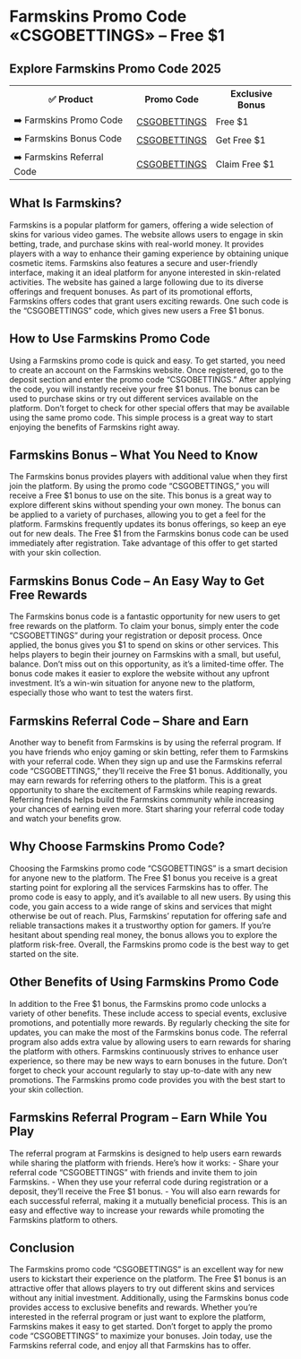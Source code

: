 <h1>Farmskins Promo Code «CSGOBETTINGS» – Free $1</h1> <h2>Explore Farmskins Promo Code 2025</h2> <table> <tr> <th>✅ Product</th> <th>Promo Code</th> <th>Exclusive Bonus</th> </tr> <tr> <td>➡️ Farmskins Promo Code</td> <td><a href="https://farmskins.com/ref-csgobettings">CSGOBETTINGS</a></td> <td>Free $1</td> </tr> <tr> <td>➡️ Farmskins Bonus Code</td> <td><a href="https://farmskins.com/ref-csgobettings">CSGOBETTINGS</a></td> <td>Get Free $1</td> </tr> <tr> <td>➡️ Farmskins Referral Code</td> <td><a href="https://farmskins.com/ref-csgobettings">CSGOBETTINGS</a></td> <td>Claim Free $1</td> </tr> </table> <h2>What Is Farmskins?</h2> Farmskins is a popular platform for gamers, offering a wide selection of skins for various video games. The website allows users to engage in skin betting, trade, and purchase skins with real-world money. It provides players with a way to enhance their gaming experience by obtaining unique cosmetic items. Farmskins also features a secure and user-friendly interface, making it an ideal platform for anyone interested in skin-related activities. The website has gained a large following due to its diverse offerings and frequent bonuses. As part of its promotional efforts, Farmskins offers codes that grant users exciting rewards. One such code is the “CSGOBETTINGS” code, which gives new users a Free $1 bonus. <h2>How to Use Farmskins Promo Code</h2> Using a Farmskins promo code is quick and easy. To get started, you need to create an account on the Farmskins website. Once registered, go to the deposit section and enter the promo code “CSGOBETTINGS.” After applying the code, you will instantly receive your free $1 bonus. The bonus can be used to purchase skins or try out different services available on the platform. Don’t forget to check for other special offers that may be available using the same promo code. This simple process is a great way to start enjoying the benefits of Farmskins right away. <h2>Farmskins Bonus – What You Need to Know</h2> The Farmskins bonus provides players with additional value when they first join the platform. By using the promo code “CSGOBETTINGS,” you will receive a Free $1 bonus to use on the site. This bonus is a great way to explore different skins without spending your own money. The bonus can be applied to a variety of purchases, allowing you to get a feel for the platform. Farmskins frequently updates its bonus offerings, so keep an eye out for new deals. The Free $1 from the Farmskins bonus code can be used immediately after registration. Take advantage of this offer to get started with your skin collection. <h2>Farmskins Bonus Code – An Easy Way to Get Free Rewards</h2> The Farmskins bonus code is a fantastic opportunity for new users to get free rewards on the platform. To claim your bonus, simply enter the code “CSGOBETTINGS” during your registration or deposit process. Once applied, the bonus gives you $1 to spend on skins or other services. This helps players to begin their journey on Farmskins with a small, but useful, balance. Don’t miss out on this opportunity, as it’s a limited-time offer. The bonus code makes it easier to explore the website without any upfront investment. It’s a win-win situation for anyone new to the platform, especially those who want to test the waters first. <h2>Farmskins Referral Code – Share and Earn</h2> Another way to benefit from Farmskins is by using the referral program. If you have friends who enjoy gaming or skin betting, refer them to Farmskins with your referral code. When they sign up and use the Farmskins referral code “CSGOBETTINGS,” they’ll receive the Free $1 bonus. Additionally, you may earn rewards for referring others to the platform. This is a great opportunity to share the excitement of Farmskins while reaping rewards. Referring friends helps build the Farmskins community while increasing your chances of earning even more. Start sharing your referral code today and watch your benefits grow. <h2>Why Choose Farmskins Promo Code?</h2> Choosing the Farmskins promo code “CSGOBETTINGS” is a smart decision for anyone new to the platform. The Free $1 bonus you receive is a great starting point for exploring all the services Farmskins has to offer. The promo code is easy to apply, and it’s available to all new users. By using this code, you gain access to a wide range of skins and services that might otherwise be out of reach. Plus, Farmskins’ reputation for offering safe and reliable transactions makes it a trustworthy option for gamers. If you’re hesitant about spending real money, the bonus allows you to explore the platform risk-free. Overall, the Farmskins promo code is the best way to get started on the site. <h2>Other Benefits of Using Farmskins Promo Code</h2> In addition to the Free $1 bonus, the Farmskins promo code unlocks a variety of other benefits. These include access to special events, exclusive promotions, and potentially more rewards. By regularly checking the site for updates, you can make the most of the Farmskins bonus code. The referral program also adds extra value by allowing users to earn rewards for sharing the platform with others. Farmskins continuously strives to enhance user experience, so there may be new ways to earn bonuses in the future. Don’t forget to check your account regularly to stay up-to-date with any new promotions. The Farmskins promo code provides you with the best start to your skin collection. <h2>Farmskins Referral Program – Earn While You Play</h2> The referral program at Farmskins is designed to help users earn rewards while sharing the platform with friends. Here’s how it works: - Share your referral code “CSGOBETTINGS” with friends and invite them to join Farmskins. - When they use your referral code during registration or a deposit, they’ll receive the Free $1 bonus. - You will also earn rewards for each successful referral, making it a mutually beneficial process. This is an easy and effective way to increase your rewards while promoting the Farmskins platform to others. <h2>Conclusion</h2> The Farmskins promo code “CSGOBETTINGS” is an excellent way for new users to kickstart their experience on the platform. The Free $1 bonus is an attractive offer that allows players to try out different skins and services without any initial investment. Additionally, using the Farmskins bonus code provides access to exclusive benefits and rewards. Whether you’re interested in the referral program or just want to explore the platform, Farmskins makes it easy to get started. Don’t forget to apply the promo code “CSGOBETTINGS” to maximize your bonuses. Join today, use the Farmskins referral code, and enjoy all that Farmskins has to offer.
